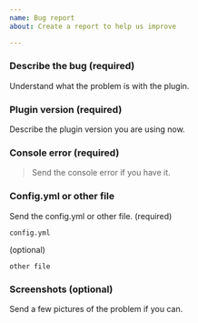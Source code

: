 ```yaml
---
name: Bug report
about: Create a report to help us improve

---
```


### Describe the bug (required)
Understand what the problem is with the plugin.

### Plugin version (required)
Describe the plugin version you are using now.

### Console error (required)
> 
> Send the console error if you have it.
>

### Config.yml or other file
Send the config.yml or other file.
(required)
```
config.yml
```

(optional)
```
other file
```

### Screenshots (optional)
Send a few pictures of the problem if you can.
